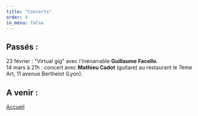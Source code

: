 ```yaml
---
title: "Concerts"
order: 4
in_menu: false
---
```

<h2>Passés :</h2>

<p1>23 février : "Virtual gig" avec l'inénarrable <b>Guillaume Facello</b>.</p1><br>
<p1>14 mars à 21h : concert avec <b>Mathieu Cadot</b> (guitare) au restaurant le 7ème Art, 11 avenue Berthelot (Lyon).</p1>

<h2>A venir :</h2>

<a href="index.html" class="bouton">Accueil</a> 